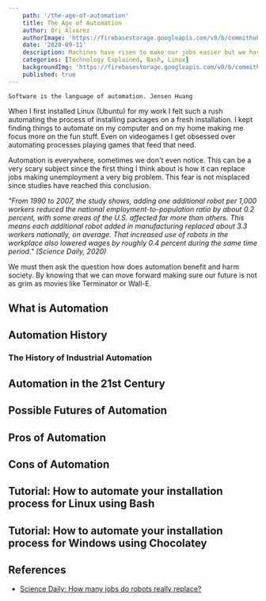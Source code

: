 ```yaml
---
    path: '/the-age-of-automation'
    title: The Age of Automation
    author: Ori Alvarez
    authorImage: 'https://firebasestorage.googleapis.com/v0/b/commithub-39e14.appspot.com/o/blogs%2Fauthor%2Fluis.jpg?alt=media&token=56f5f968-08c9-40a6-9583-4cc361ec550f'
    date: '2020-09-11'
    description: Machines have risen to make our jobs easier but we have to think thoroughly what does that mean.
    categories: [Technology Explained, Bash, Linux]
    backgroundImg: 'https://firebasestorage.googleapis.com/v0/b/commithub-39e14.appspot.com/o/blogs%2Fwhat-is-automation%2Fwhat-is-automation.png?alt=media&token=37aa71ce-664d-454d-a69c-9ff3c60413b7'
    published: true
---
```


`Software is the language of automation. Jensen Huang`

When I first installed Linux (Ubuntu) for my work I felt such a rush automating the process of installing packages on a fresh installation.
I kept finding things to automate on my computer and on my home making me focus more on the fun stuff.
Even on videogames I get obsessed over automating processes playing games that feed that need.

Automation is everywhere, sometimes we don't even notice.
This can be a very scary subject since the first thing I think about is how it can replace jobs making unemployment a very big problem.
This fear is not misplaced since studies have reached this conclusion.

*"From 1990 to 2007, the study shows, adding one additional robot per 1,000 workers reduced the national employment-to-population ratio by about 0.2 percent, with some areas of the U.S. affected far more than others.
This means each additional robot added in manufacturing replaced about 3.3 workers nationally, on average.
That increased use of robots in the workplace also lowered wages by roughly 0.4 percent during the same time period." (Science Daily, 2020)*

We must then ask the question how does automation benefit and harm society.
By knowing that we can move forward making sure our future is not as grim as movies like Terminator or Wall-E.

## What is Automation

## Automation History

### The History of Industrial Automation

## Automation in the 21st Century

## Possible Futures of Automation

## Pros of Automation

## Cons of Automation

## Tutorial: How to automate your installation process for Linux using Bash

## Tutorial: How to automate your installation process for Windows using Chocolatey

## References

* <a href="https://www.sciencedaily.com/releases/2020/05/200504150220.htm" target="_blank" rel="noopener">Science Daily: How many jobs do robots really replace?</a>



